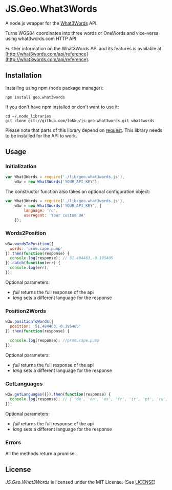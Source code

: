 # JS.Geo.What3Words

A node.js wrapper for the [What3Words](http://what3words.com/) API.

Turns WGS84 coordinates into three words or OneWords and vice-versa using what3words.com HTTP API

Further information on the What3Words API and its features is available at [http://what3words.com/api/reference](http://what3words.com/api/reference).

## Installation

Installing using npm (node package manager):

    npm install geo.what3words

If you don't have npm installed or don't want to use it:

    cd ~/.node_libraries
    git clone git://github.com/lokku/js-geo-what3words.git what3words

Please note that parts of this library depend on [request](https://github.com/request/request). This library needs to be installed for the API to work.


## Usage ##

### Initialization ###
```javascript
var What3Words = require('./lib/geo.what3words.js'),
    w3w = new What3Words('YOUR_API_KEY');
```

The constructor function also takes an optional configuration object:

```javascript
var What3Words = require('./lib/geo.what3words.js'),
    w3w = new What3Words('YOUR_API_KEY', {
    	language: 'ru',
    	userAgent: 'Your custom UA'
    });
```

### Words2Position ###
```javascript
w3w.wordsToPosition({
  words: 'prom.cape.pump'
}).then(function(response) {
  console.log(response); // 51.484463,-0.195405
}).catch(function(err) {
  console.log(err);
});
```

Optional parameters:

* _full_ returns the full response of the api
* _lang_ sets a different language for the response

### Position2Words ###
```javascript
w3w.positionToWords({
  position: '51.484463,-0.195405'
}).then(function(response) {

  console.log(response); //prom.cape.pump
});
```

Optional parameters:

* _full_ returns the full response of the api
* _lang_ sets a different language for the response


### GetLanguages ###
```javascript
w3w.getLanguages({}).then(function(response) {
  console.log(response); // [ 'de', 'en', 'es', 'fr', 'it', 'pt', 'ru', 'sv', 'sw', 'tr' ]
});
```

Optional parameters:

* _full_ returns the full response of the api
* _lang_ sets a different language for the response


### Errors ###

All the methods return a promise.

## License

_JS.Geo.What3Words_ is licensed under the MIT License. (See [LICENSE](https://github.com/lokku/js-geo-what3words/blob/master/LICENCe.md))
